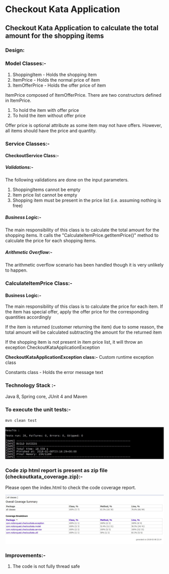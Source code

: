# Checkout Kata Application

## Checkout Kata Application to calculate the total amount for the shopping items

### Design:

### Model Classes:-
1) ShoppingItem 	- Holds the shopping item
2) ItemPrice 		- Holds the normal price of item
3) ItemOfferPrice 	- Holds the offer price of item

ItemPrice composed of ItemOfferPrice. There are two constructors defined in ItemPrice.

1) To hold the item with offer price 
2) To hold the item without offer price 

Offer price is optional attribute as some item may not have offers. However, all items should have the price and quantity.

### Service Classes:-

#### CheckoutService Class:-

##### Validations:-
The following validations are done on the input parameters.

1) ShoppingItems cannot be empty
2) Item price list cannot be empty
3) Shopping item must be present in the price list (i.e. assuming nothing is free)

##### Business Logic:-

The main responsibility of this class is to calculate the total amount for the shopping items. It calls the "CalculateItemPrice.getItemPrice()" method to calculate the price for each shopping items.

##### Arithmetic Overflow:-
The arithmetic overflow scenario has been handled though it is very unlikely to happen.


### CalculateItemPrice Class:-

#### Business Logic:-
The main responsibility of this class is to calculate the price for each item. If the item has special offer, apply the offer price for the corresponding quantities accordingly

If the item is returned (customer returning the item) due to some reason, the total amount will be calculated subtracting the amount for the returned item

If the shopping item is not present in item price list, it will throw an exception CheckoutKataApplicationException

**CheckoutKataApplicationException class:-**
Custom runtime exception class

Constants class - Holds the error message text

### Technology Stack :-

Java 8, Spring core, JUnit 4 and Maven

### To execute the unit tests:-

    mvn clean test
	
![Build Result](https://github.com/notionquest/checkoutkata_coverage/blob/master/checkout_kata_build_image.JPG)
	
### Code zip html report is present as zip file (checkoutkata_coverage.zip):-	

Please open the index.html to check the code coverage report.

![Build Coverage](https://github.com/notionquest/checkoutkata_coverage/blob/master/checkout_kata_coverage_image.JPG)

### Improvements:-

1) The code is not fully thread safe